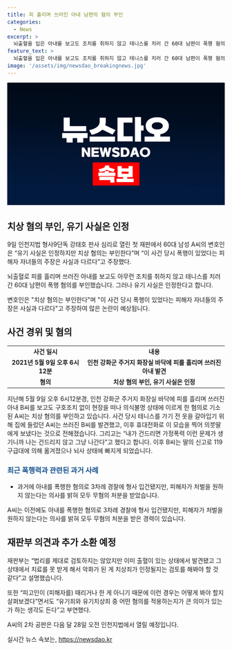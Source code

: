```yaml
---
title: 피 흘리며 쓰러진 아내 남편의 혐의 부인
categories:
  - News
excerpt: >
  뇌출혈을 입은 아내를 보고도 조치를 취하지 않고 테니스를 치러 간 60대 남편이 폭행 혐의를 부인하며 재판에 섰다. A씨는 아내를 발견하고도 구호조치를 취하지 않고 현장을 떠나 의식불명 상태에 이르게 한 혐의로 기소됐다. 이전에도 가정폭력으로 신고된 적이 있는 A씨는 과거에 아내를 폭행한 혐의로 3차례 경찰에 형사 입건됐지만 무혐의 처분을 받은 바 있다. 재판에서는 치상죄가 인정될지에 대한 논의가 이뤄졌다. A씨의 2차 공판은 다음 달 28일에 열릴 예정이다. (자료: 연합뉴스)
feature_text: >
  뇌출혈을 입은 아내를 보고도 조치를 취하지 않고 테니스를 치러 간 60대 남편이 폭행 혐의를 부인하며 재판에 섰다. A씨는 아내를 발견하고도 구호조치를 취하지 않고 현장을 떠나 의식불명 상태에 이르게 한 혐의로 기소됐다. 이전에도 가정폭력으로 신고된 적이 있는 A씨는 과거에 아내를 폭행한 혐의로 3차례 경찰에 형사 입건됐지만 무혐의 처분을 받은 바 있다. 재판에서는 치상죄가 인정될지에 대한 논의가 이뤄졌다. A씨의 2차 공판은 다음 달 28일에 열릴 예정이다. (자료: 연합뉴스)
image: '/assets/img/newsdao_breakingnews.jpg'
---
```


<p><img src="/assets/img/newsdao_breakingnews.jpg" alt="ranknews 속보" /></p>

<h2 data-ke-size="size26">치상 혐의 부인, 유기 사실은 인정</h2>

<p data-ke-size="size16">9일 인천지법 형사9단독 강태호 판사 심리로 열린 첫 재판에서 60대 남성 A씨의 변호인은 “유기 사실은 인정하지만 치상 혐의는 부인한다”며 “이 사건 당시 폭행이 있었다는 피해자 자녀들의 주장은 사실과 다르다”고 주장했다.</p>

<p data-ke-size="size16">뇌출혈로 피를 흘리며 쓰러진 아내를 보고도 아무런 조치를 취하지 않고 테니스를 치러 간 60대 남편이 폭행 혐의를 부인했습니다. 그러나 유기 사실은 인정한다고 합니다.</p>

<p data-ke-size="size16">변호인은 "치상 혐의는 부인한다"며 "이 사건 당시 폭행이 있었다는 피해자 자녀들의 주장은 사실과 다르다"고 주장하여 많은 논란이 예상됩니다.</p>

<h2 data-ke-size="size26">사건 경위 및 혐의</h2>

<table>
<tbody>
<tr>
<td style="text-align: center; height: 17px;"><b>사건 일시</b></td>
<td style="text-align: center; height: 17px;"><b>내용</b></td>
</tr>
<tr>
<td style="text-align: center; height: 17px;"><b>2021년 5월 9일 오후 6시12분</b></td>
<td style="text-align: center; height: 17px;"><b>인천 강화군 주거지 화장실 바닥에 피를 흘리며 쓰러진 아내 발견</b></td>
</tr>
<tr>
<td style="text-align: center; height: 17px;"><b>혐의</b></td>
<td style="text-align: center; height: 17px;"><b>치상 혐의 부인, 유기 사실은 인정</b></td>
</tr>
</tbody>
</table>

<p data-ke-size="size16">지난해 5월 9일 오후 6시12분경, 인천 강화군 주거지 화장실 바닥에 피를 흘리며 쓰러진 아내 B씨를 보고도 구호조치 없이 현장을 떠나 의식불명 상태에 이르게 한 혐의로 기소된 A씨는 치상 혐의를 부인하고 있습니다. 사건 당시 테니스를 가기 전 옷을 갈아입기 위해 집에 들렀던 A씨는 쓰러진 B씨를 발견했고, 이후 휴대전화로 이 모습을 찍어 의붓딸에게 보냈다는 것으로 전해졌습니다. 그리고는 “내가 건드리면 가정폭력 이런 문제가 생기니까 나는 건드리지 않고 그냥 나간다”고 했다고 합니다. 이후 B씨는 딸의 신고로 119구급대에 의해 옮겨졌으나 뇌사 상태에 빠지게 되었습니다.</p>

<h3 data-ke-size="size22"><b><span style="color: #1a5490;">최근 폭행력과 관련된 과거 사례</span></b></h3>

<ul>
<li>과거에 아내를 폭행한 혐의로 3차례 경찰에 형사 입건됐지만, 피해자가 처벌을 원하지 않는다는 의사를 밝혀 모두 무혐의 처분을 받았습니다.</li>
</ul>

<p data-ke-size="size16">A씨는 이전에도 아내를 폭행한 혐의로 3차례 경찰에 형사 입건됐지만, 피해자가 처벌을 원하지 않는다는 의사를 밝혀 모두 무혐의 처분을 받은 경력이 있습니다.</p>

<h2 data-ke-size="size26">재판부 의견과 추가 소환 예정</h2>

<p data-ke-size="size16">재판부는 “법리를 제대로 검토하지는 않았지만 이미 출혈이 있는 상태에서 발견됐고 그 상태에서 치료를 못 받게 해서 악화가 된 게 치상죄가 인정될지는 검토를 해봐야 할 것 같다”고 설명했습니다.</p>

<p data-ke-size="size16">또한 “피고인이 (피해자를) 때리거나 한 게 아니기 때문에 이런 경우는 어떻게 봐야 할지 살펴보겠다”면서도 “유기죄와 유기치상죄 중 어떤 혐의를 적용하는지가 큰 의미가 있는가 하는 생각도 든다”고 부연했다.</p>

<p data-ke-size="size16">A씨의 2차 공판은 다음 달 28일 오전 인천지법에서 열릴 예정입니다.</p>
실시간 뉴스 속보는, <a href="https://newsdao.kr" rel="dofollow">https://newsdao.kr</a>


